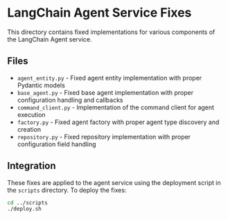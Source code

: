 # LangChain Agent Service Fixes

This directory contains fixed implementations for various components of the LangChain Agent service.

## Files

- `agent_entity.py` - Fixed agent entity implementation with proper Pydantic models
- `base_agent.py` - Fixed base agent implementation with proper configuration handling and callbacks
- `command_client.py` - Implementation of the command client for agent execution
- `factory.py` - Fixed agent factory with proper agent type discovery and creation
- `repository.py` - Fixed repository implementation with proper configuration field handling

## Integration

These fixes are applied to the agent service using the deployment script in the `scripts` directory.
To deploy the fixes:

```bash
cd ../scripts
./deploy.sh
```
